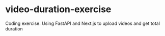 # video-duration-exercise
Coding exercise. Using FastAPI and Next.js to upload videos and get total duration
